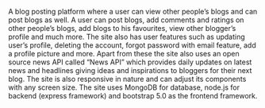 A blog posting platform where a user can view other people’s blogs and can post blogs as well. A user can post blogs, add comments and ratings on other people’s blogs, add blogs to his favourites, view other blogger’s profile and much more. The site also has user features such as updating user’s profile, deleting the account, forgot password with email feature, add a profile picture and more. Apart from these the site also uses an open source news API called “News API” which provides daily updates on latest news and headlines giving ideas and inspirations to bloggers for their next blog. The site is also responsive in nature and can adjust its components with any screen size. The site uses MongoDB for database, node.js for backend (express framework) and bootstrap 5.0 as the frontend framework.

